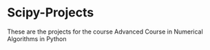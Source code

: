 # Scipy-Projects

These are the projects for the course Advanced Course in Numerical Algorithms in Python
